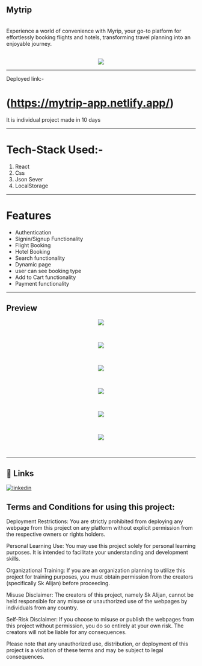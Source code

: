 ## Mytrip
<br>
Experience a world of convenience with Myrip, your go-to platform for effortlessly booking flights and hotels, transforming travel planning into an enjoyable journey.  <br><br>
<p align="center"><img src="https://github.com/SK-ALIJAN/Triptribe.com/assets/106768235/36828ded-f6d5-40c2-9edf-87c2a317fbb7"></p> 

****************************************************************************************
Deployed link:-
# (https://mytrip-app.netlify.app/)

It is individual project made in 10 days 

****************************************************************************************

# Tech-Stack Used:-
1. React
2. Css
3. Json Sever
4. LocalStorage

******************************************************************************************

# Features 
+ Authentication
+ Signin/Signup Functionality
+ Flight Booking
+ Hotel Booking
+ Search functionality
+ Dynamic page
+ user can see booking type
+ Add to Cart functionality
+ Payment functionality


****************************************************************************************
## Preview <br>
<p align="center"><img src="https://github.com/SK-ALIJAN/Triptribe.com/assets/106768235/e0f60f64-cdeb-4b2c-8741-77bff9641ce1"></p> <br>

<p align="center"><img src="https://github.com/SK-ALIJAN/Triptribe.com/assets/106768235/a31a8028-e1da-4181-882d-3bf86835628c"></p> <br>

<p align="center"><img src="https://github.com/SK-ALIJAN/Triptribe.com/assets/106768235/68074bfd-dc07-4ee3-bea2-3492ffedaf7a"></p> <br>

<p align="center"><img src="https://github.com/SK-ALIJAN/Triptribe.com/assets/106768235/00664966-aa37-41fd-862c-e8607b5ae4ee"></p> <br>

<p align="center"><img src="https://github.com/SK-ALIJAN/Triptribe.com/assets/106768235/092997a6-6edb-4c4f-a57d-56d23e23b414"></p> <br>

<p align="center"><img src="https://github.com/SK-ALIJAN/Triptribe.com/assets/106768235/73f89af2-a80d-45db-aeba-38a906e38c0e"></p> <br>


****************************************************************************************

## 🔗 Links
[![linkedin](https://img.shields.io/badge/linkedin-0A66C2?style=for-the-badge&logo=linkedin&logoColor=white)](https://www.linkedin.com/in/alijan786/)



## Terms and Conditions for using this project:

Deployment Restrictions: You are strictly prohibited from deploying any webpage from this project on any platform without explicit permission from the respective owners or rights holders.

Personal Learning Use: You may use this project solely for personal learning purposes. It is intended to facilitate your understanding and development skills.

Organizational Training: If you are an organization planning to utilize this project for training purposes, you must obtain permission from the creators (specifically Sk Alijan) before proceeding.

Misuse Disclaimer: The creators of this project, namely Sk Alijan, cannot be held responsible for any misuse or unauthorized use of the webpages by individuals from any country.

Self-Risk Disclaimer: If you choose to misuse or publish the webpages from this project without permission, you do so entirely at your own risk. The creators will not be liable for any consequences.

Please note that any unauthorized use, distribution, or deployment of this project is a violation of these terms and may be subject to legal consequences.
